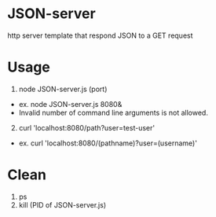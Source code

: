 # JSON-server
http server template that respond JSON to a GET request
# Usage
1. node JSON-server.js (port)
- ex. node JSON-server.js 8080&
- Invalid number of command line arguments is not allowed.

2. curl 'localhost:8080/path?user=test-user'
- ex. curl 'localhost:8080/(pathname)?user=(username)'

# Clean
1. ps
2. kill (PID of JSON-server.js)
